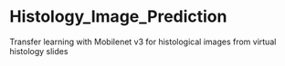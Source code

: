 # Histology_Image_Prediction
Transfer learning with Mobilenet v3 for histological images from virtual histology slides
